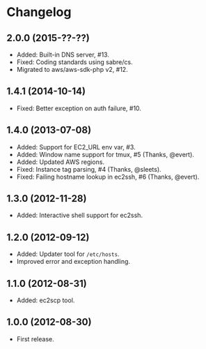 Changelog
=========

2.0.0 (2015-??-??)
------------------

* Added: Built-in DNS server, #13.
* Fixed: Coding standards using sabre/cs.
* Migrated to aws/aws-sdk-php v2, #12.

1.4.1 (2014-10-14)
------------------

* Fixed: Better exception on auth failure, #10.

1.4.0 (2013-07-08)
------------------

* Added: Support for EC2_URL env var, #3.
* Added: Window name support for tmux, #5 (Thanks, @evert).
* Added: Updated AWS regions.
* Fixed: Instance tag parsing, #4 (Thanks, @sleets).
* Fixed: Failing hostname lookup in ec2ssh, #6 (Thanks, @evert).

1.3.0 (2012-11-28)
------------------

* Added: Interactive shell support for ec2ssh.

1.2.0 (2012-09-12)
------------------

* Added: Updater tool for `/etc/hosts`.
* Improved error and exception handling.

1.1.0 (2012-08-31)
------------------

* Added: ec2scp tool.

1.0.0 (2012-08-30)
------------------

* First release.
